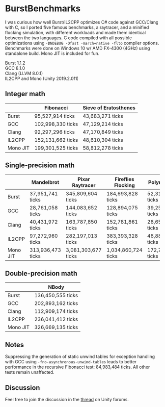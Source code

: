 # BurstBenchmarks
I was curious how well Burst/IL2CPP optimizes C# code against GCC/Clang with C, so I ported five famous benchmarks, a raytracer, and a minified flocking simulation, with different workloads and made them identical between the two languages. C code compiled with all possible optimizations using `-DNDEBUG -Ofast -march=native -flto` compiler options. Benchmarks were done on Windows 10 w/ AMD FX-4300 (4GHz) using standalone build. Mono JIT is included for fun.

Burst 1.1.2<br/>
GCC 8.1.0<br/>
Clang (LLVM 8.0.1)<br/>
IL2CPP and Mono (Unity 2019.2.0f1)

## Integer math

|          | Fibonacci         | Sieve of Eratosthenes |
|----------|-------------------|-----------------------|
| Burst    | 95,527,914 ticks  | 43,683,271 ticks      |
| GCC      | 102,998,330 ticks | 47,129,214 ticks      |
| Clang    | 92,297,296 ticks  | 47,170,849 ticks      |
| IL2CPP   | 152,131,662 ticks | 48,610,304 ticks      |
| Mono JIT | 199,301,525 ticks | 58,812,278 ticks      |

## Single-precision math

|          | Mandelbrot        | Pixar Raytracer     | Fireflies Flocking  | Polynomials       |
|----------|-------------------|---------------------|---------------------|-------------------|
| Burst    | 37,951,741 ticks  | 345,809,604 ticks   | 184,693,828 ticks   | 52,312,299 ticks  |
| GCC      | 28,761,058 ticks  | 144,083,652 ticks   | 128,894,075 ticks   | 39,252,467 ticks  |
| Clang    | 40,431,972 ticks  | 163,787,850 ticks   | 152,781,861 ticks   | 26,659,845 ticks  |
| IL2CPP   | 97,272,960 ticks  | 282,197,013 ticks   | 383,393,328 ticks   | 46,888,288 ticks  |
| Mono JIT | 313,936,473 ticks | 3,081,303,677 ticks | 1,034,860,724 ticks | 172,780,244 ticks |

## Double-precision math

|          | NBody             |
|----------|-------------------|
| Burst    | 136,450,555 ticks |
| GCC      | 202,893,162 ticks |
| Clang    | 112,909,174 ticks |
| IL2CPP   | 236,041,412 ticks |
| Mono JIT | 326,669,135 ticks |

Notes
--------
Suppressing the generation of static unwind tables for exception handling with GCC using `-fno-asynchronous-unwind-tables` leads to better performance in the recursive Fibonacci test: 84,983,484 ticks. All other tests remain unaffected.

Discussion
--------
Feel free to join the discussion in the [thread](https://forum.unity.com/threads/benchmarking-burst-against-gcc-machine-code-fibonacci-mandelbrot-nbody.715133/) on Unity forums.
